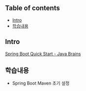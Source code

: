 ## Table of contents
- [Intro](#intro)
- [학습내용](#학습내용)

## Intro
[Spring Boot Quick Start - Java Brains ](https://javabrains.io/courses/spring_bootquickstart/ "Spring Boot Quick Start 강좌 Link")

## 학습내용
- Spring Boot Maven 초기 설정
